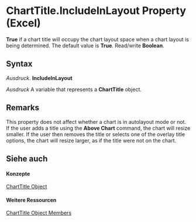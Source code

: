 
# ChartTitle.IncludeInLayout Property (Excel)

 **True** if a chart title will occupy the chart layout space when a chart layout is being determined. The default value is **True**. Read/write **Boolean**.


## Syntax

 _Ausdruck_. **IncludeInLayout**

 _Ausdruck_ A variable that represents a **ChartTitle** object.


## Remarks

This property does not affect whether a chart is in autolayout mode or not. If the user adds a title using the  **Above Chart** command, the chart will resize smaller. If the user then removes the title or selects one of the overlay title options, the chart will resize larger, as if the title were not on the chart.


## Siehe auch


#### Konzepte


[ChartTitle Object](e0a10650-66dd-dd33-e9ba-5a5c0f78f2c3.md)
#### Weitere Ressourcen


[ChartTitle Object Members](http://msdn.microsoft.com/library/289a6f65-7f65-c394-b641-bfd0daf14a1a%28Office.15%29.aspx)